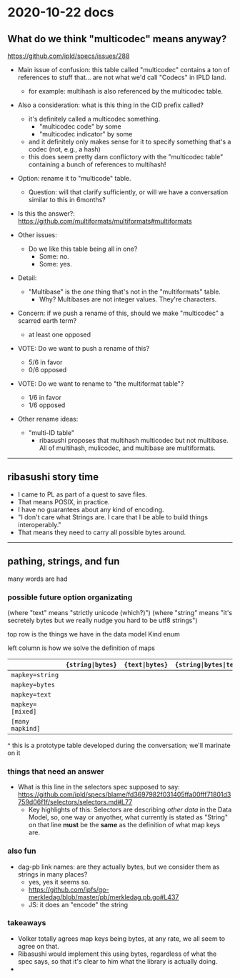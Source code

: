 2020-10-22 docs
===============

What do we think "multicodec" means anyway?
-------------------------------------------

https://github.com/ipld/specs/issues/288

- Main issue of confusion: this table called "multicodec" contains a ton of references to stuff that... are not what we'd call "Codecs" in IPLD land.
	- for example: multihash is also referenced by the multicodec table.
- Also a consideration: what is this thing in the CID prefix called?
	- it's definitely called a multicodec something.
		- "multicodec code" by some
		- "multicodec indicator" by some
	- and it definitely only makes sense for it to specify something that's a codec (not, e.g., a hash)
	- this does seem pretty darn conflictory with the "multicodec table" containing a bunch of references to multihash!

- Option: rename it to "multicode" table.
	- Question: will that clarify sufficiently, or will we have a conversation similar to this in 6months?

- Is this the answer?: https://github.com/multiformats/multiformats#multiformats

- Other issues:
	- Do we like this table being all in one?
		- Some: no.
		- Some: yes.

- Detail:
	- "Multibase" is the _one_ thing that's not in the "multiformats" table.
		- Why?  Multibases are not integer values.  They're characters.

- Concern: if we push a rename of this, should we make "multicodec" a scarred earth term?
	- at least one opposed

- VOTE: Do we want to push a rename of this?
	- 5/6 in favor
	- 0/6 opposed

- VOTE: Do we want to rename to "the multiformat table"?
	- 1/6 in favor
	- 1/6 opposed

- Other rename ideas:
	- "multi-ID table"
		- ribasushi proposes that multihash multicodec but not multibase.  All of multihash, mulicodec, and multibase are multiformats.

---

ribasushi story time
--------------------

- I came to PL as part of a quest to save files.
- That means POSIX, in practice.
- I have no guarantees about any kind of encoding.
- "I don't care what Strings are.  I care that I be able to build things interoperably."
- That means they need to carry all possible bytes around.

---

pathing, strings, and fun
-------------------------

many words are had

### possible future option organizating

(where "text" means "strictly unicode (which?)")
(where "string" means "it's secretely bytes but we really nudge you hard to be utf8 strings")

top row is the things we have in the data model Kind enum

left column is how we solve the definition of maps

|                  | `{string\|bytes}` | `{text\|bytes}` | `{string\|bytes\|text}` |
| ---------------- | ----------------- | --------------- | ----------------------- |
| `mapkey=string`  |                   |                 |                         |
| `mapkey=bytes`   |                   |                 |                         |
| `mapkey=text`    |                   |                 |                         |
| `mapkey=[mixed]` |                   |                 |                         |
| `[many mapkind]` |                   |                 |                         |

^ this is a prototype table developed during the conversation; we'll marinate on it

### things that need an answer

- What is this line in the selectors spec supposed to say: https://github.com/ipld/specs/blame/fd3697982f031405ffa00fff71801d3759d06f1f/selectors/selectors.md#L77
	- Key highlights of this: Selectors are describing *other data* in the Data Model, so, one way or anyother, what currently is stated as "String" on that line **must** be the **same** as the definition of what map keys are.

### also fun

- dag-pb link names: are they actually bytes, but we consider them as strings in many places?
	- yes, yes it seems so.
	- https://github.com/ipfs/go-merkledag/blob/master/pb/merkledag.pb.go#L437
	- JS: it does an "encode" the string

### takeaways

- Volker totally agrees map keys being bytes, at any rate, we all seem to agree on that.
- Ribasushi would implement this using bytes, regardless of what the spec says, so that it's clear to him what the library is actually doing.
-
